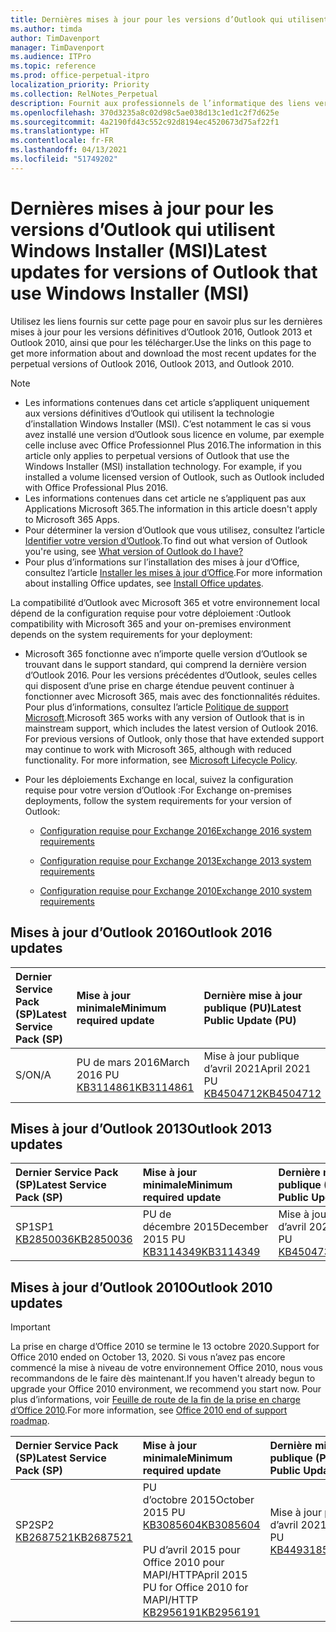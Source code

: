 ```yaml
---
title: Dernières mises à jour pour les versions d’Outlook qui utilisent Windows Installer (MSI)
ms.author: timda
author: TimDavenport
manager: TimDavenport
ms.audience: ITPro
ms.topic: reference
ms.prod: office-perpetual-itpro
localization_priority: Priority
ms.collection: RelNotes_Perpetual
description: Fournit aux professionnels de l’informatique des liens vers les dernières informations sur les mises à jour pour les versions définitives d’Outlook 2016, Outlook 2013 et Outlook 2010
ms.openlocfilehash: 370d3235a8c02d98c5ae038d13c1ed1c2f7d625e
ms.sourcegitcommit: 4a2190fd43c552c92d8194ec4520673d75af22f1
ms.translationtype: HT
ms.contentlocale: fr-FR
ms.lasthandoff: 04/13/2021
ms.locfileid: "51749202"
---
```

# <a name="latest-updates-for-versions-of-outlook-that-use-windows-installer-msi"></a><span data-ttu-id="e9a80-103">Dernières mises à jour pour les versions d’Outlook qui utilisent Windows Installer (MSI)</span><span class="sxs-lookup"><span data-stu-id="e9a80-103">Latest updates for versions of Outlook that use Windows Installer (MSI)</span></span>

<span data-ttu-id="e9a80-104">Utilisez les liens fournis sur cette page pour en savoir plus sur les dernières mises à jour pour les versions définitives d’Outlook 2016, Outlook 2013 et Outlook 2010, ainsi que pour les télécharger.</span><span class="sxs-lookup"><span data-stu-id="e9a80-104">Use the links on this page to get more information about and download the most recent updates for the perpetual versions of Outlook 2016, Outlook 2013, and Outlook 2010.</span></span>
  
> [!NOTE]
> - <span data-ttu-id="e9a80-p101">Les informations contenues dans cet article s’appliquent uniquement aux versions définitives d’Outlook qui utilisent la technologie d’installation Windows Installer (MSI). C’est notamment le cas si vous avez installé une version d’Outlook sous licence en volume, par exemple celle incluse avec Office Professionnel Plus 2016.</span><span class="sxs-lookup"><span data-stu-id="e9a80-p101">The information in this article only applies to perpetual versions of Outlook that use the Windows Installer (MSI) installation technology. For example, if you installed a volume licensed version of Outlook, such as Outlook included with Office Professional Plus 2016.</span></span>
> - <span data-ttu-id="e9a80-107">Les informations contenues dans cet article ne s’appliquent pas aux Applications Microsoft 365.</span><span class="sxs-lookup"><span data-stu-id="e9a80-107">The information in this article doesn't apply to Microsoft 365 Apps.</span></span>
> - <span data-ttu-id="e9a80-108">Pour déterminer la version d’Outlook que vous utilisez, consultez l’article [Identifier votre version d’Outlook](https://support.office.com/article/b3a9568c-edb5-42b9-9825-d48d82b2257c).</span><span class="sxs-lookup"><span data-stu-id="e9a80-108">To find out what version of Outlook you're using, see [What version of Outlook do I have?](https://support.office.com/article/b3a9568c-edb5-42b9-9825-d48d82b2257c)</span></span>
> - <span data-ttu-id="e9a80-109">Pour plus d’informations sur l’installation des mises à jour d’Office, consultez l’article [Installer les mises à jour d’Office](https://support.office.com/article/2ab296f3-7f03-43a2-8e50-46de917611c5).</span><span class="sxs-lookup"><span data-stu-id="e9a80-109">For more information about installing Office updates, see [Install Office updates](https://support.office.com/article/2ab296f3-7f03-43a2-8e50-46de917611c5).</span></span> 
  
<span data-ttu-id="e9a80-110">La compatibilité d’Outlook avec Microsoft 365 et votre environnement local dépend de la configuration requise pour votre déploiement :</span><span class="sxs-lookup"><span data-stu-id="e9a80-110">Outlook compatibility with Microsoft 365 and your on-premises environment depends on the system requirements for your deployment:</span></span>
  
- <span data-ttu-id="e9a80-p102">Microsoft 365 fonctionne avec n’importe quelle version d’Outlook se trouvant dans le support standard, qui comprend la dernière version d’Outlook 2016. Pour les versions précédentes d’Outlook, seules celles qui disposent d’une prise en charge étendue peuvent continuer à fonctionner avec Microsoft 365, mais avec des fonctionnalités réduites. Pour plus d’informations, consultez l’article [Politique de support Microsoft](https://support.microsoft.com/lifecycle).</span><span class="sxs-lookup"><span data-stu-id="e9a80-p102">Microsoft 365 works with any version of Outlook that is in mainstream support, which includes the latest version of Outlook 2016. For previous versions of Outlook, only those that have extended support may continue to work with Microsoft 365, although with reduced functionality. For more information, see [Microsoft Lifecycle Policy](https://support.microsoft.com/lifecycle).</span></span>
    
- <span data-ttu-id="e9a80-114">Pour les déploiements Exchange en local, suivez la configuration requise pour votre version d’Outlook :</span><span class="sxs-lookup"><span data-stu-id="e9a80-114">For Exchange on-premises deployments, follow the system requirements for your version of Outlook:</span></span>
    
  - [<span data-ttu-id="e9a80-115">Configuration requise pour Exchange 2016</span><span class="sxs-lookup"><span data-stu-id="e9a80-115">Exchange 2016 system requirements</span></span>](/Exchange/plan-and-deploy/system-requirements)
    
  - [<span data-ttu-id="e9a80-116">Configuration requise pour Exchange 2013</span><span class="sxs-lookup"><span data-stu-id="e9a80-116">Exchange 2013 system requirements</span></span>](/exchange/exchange-2013-system-requirements-exchange-2013-help)
    
  - <span data-ttu-id="e9a80-117">[Configuration requise pour Exchange 2010](/previous-versions/office/exchange-server-2010/aa996719(v=exchg.141))</span><span class="sxs-lookup"><span data-stu-id="e9a80-117">[Exchange 2010 system requirements](/previous-versions/office/exchange-server-2010/aa996719(v=exchg.141))</span></span>

   
## <a name="outlook-2016-updates"></a><span data-ttu-id="e9a80-118">Mises à jour d’Outlook 2016</span><span class="sxs-lookup"><span data-stu-id="e9a80-118">Outlook 2016 updates</span></span>

|<span data-ttu-id="e9a80-119">**Dernier Service Pack (SP)**</span><span class="sxs-lookup"><span data-stu-id="e9a80-119">**Latest Service Pack (SP)**</span></span>|<span data-ttu-id="e9a80-120">**Mise à jour minimale**</span><span class="sxs-lookup"><span data-stu-id="e9a80-120">**Minimum required update**</span></span>|<span data-ttu-id="e9a80-121">**Dernière mise à jour publique (PU)**</span><span class="sxs-lookup"><span data-stu-id="e9a80-121">**Latest Public Update (PU)**</span></span>|
|:-----|:-----|:-----|
|<span data-ttu-id="e9a80-122">S/O</span><span class="sxs-lookup"><span data-stu-id="e9a80-122">N/A</span></span>  <br/> |<span data-ttu-id="e9a80-123">PU de mars 2016</span><span class="sxs-lookup"><span data-stu-id="e9a80-123">March 2016 PU</span></span> <br/>[<span data-ttu-id="e9a80-124">KB3114861</span><span class="sxs-lookup"><span data-stu-id="e9a80-124">KB3114861</span></span>](https://support.microsoft.com/help/3114861) <br/> |<span data-ttu-id="e9a80-125">Mise à jour publique d’avril 2021</span><span class="sxs-lookup"><span data-stu-id="e9a80-125">April 2021 PU</span></span> <br/>[<span data-ttu-id="e9a80-126">KB4504712</span><span class="sxs-lookup"><span data-stu-id="e9a80-126">KB4504712</span></span>](https://support.microsoft.com/help/4504712) 

## <a name="outlook-2013-updates"></a><span data-ttu-id="e9a80-127">Mises à jour d’Outlook 2013</span><span class="sxs-lookup"><span data-stu-id="e9a80-127">Outlook 2013 updates</span></span>

|<span data-ttu-id="e9a80-128">**Dernier Service Pack (SP)**</span><span class="sxs-lookup"><span data-stu-id="e9a80-128">**Latest Service Pack (SP)**</span></span>|<span data-ttu-id="e9a80-129">**Mise à jour minimale**</span><span class="sxs-lookup"><span data-stu-id="e9a80-129">**Minimum required update**</span></span>|<span data-ttu-id="e9a80-130">**Dernière mise à jour publique (PU)**</span><span class="sxs-lookup"><span data-stu-id="e9a80-130">**Latest Public Update (PU)**</span></span>|
|:-----|:-----|:-----|
|<span data-ttu-id="e9a80-131">SP1</span><span class="sxs-lookup"><span data-stu-id="e9a80-131">SP1</span></span>  <br/>[<span data-ttu-id="e9a80-132">KB2850036</span><span class="sxs-lookup"><span data-stu-id="e9a80-132">KB2850036</span></span>](https://go.microsoft.com/fwlink/p/?LinkId=512538) <br/> |<span data-ttu-id="e9a80-133">PU de décembre 2015</span><span class="sxs-lookup"><span data-stu-id="e9a80-133">December 2015 PU</span></span> <br/>[<span data-ttu-id="e9a80-134">KB3114349</span><span class="sxs-lookup"><span data-stu-id="e9a80-134">KB3114349</span></span>](https://support.microsoft.com/kb/3114349) <br/> |<span data-ttu-id="e9a80-135">Mise à jour publique d’avril 2021</span><span class="sxs-lookup"><span data-stu-id="e9a80-135">April 2021 PU</span></span> <br/>[<span data-ttu-id="e9a80-136">KB4504733</span><span class="sxs-lookup"><span data-stu-id="e9a80-136">KB4504733</span></span>](https://support.microsoft.com/help/4504733)  |
   
## <a name="outlook-2010-updates"></a><span data-ttu-id="e9a80-137">Mises à jour d’Outlook 2010</span><span class="sxs-lookup"><span data-stu-id="e9a80-137">Outlook 2010 updates</span></span>
> [!IMPORTANT]
> <span data-ttu-id="e9a80-138">La prise en charge d’Office 2010 se termine le 13 octobre 2020.</span><span class="sxs-lookup"><span data-stu-id="e9a80-138">Support for Office 2010 ended on October 13, 2020.</span></span> <span data-ttu-id="e9a80-139">Si vous n’avez pas encore commencé la mise à niveau de votre environnement Office 2010, nous vous recommandons de le faire dès maintenant.</span><span class="sxs-lookup"><span data-stu-id="e9a80-139">If you haven't already begun to upgrade your Office 2010 environment, we recommend you start now.</span></span> <span data-ttu-id="e9a80-140">Pour plus d’informations, voir [Feuille de route de la fin de la prise en charge d’Office 2010](/DeployOffice/office-2010-end-support-roadmap).</span><span class="sxs-lookup"><span data-stu-id="e9a80-140">For more information, see [Office 2010 end of support roadmap](/DeployOffice/office-2010-end-support-roadmap).</span></span>

|<span data-ttu-id="e9a80-141">**Dernier Service Pack (SP)**</span><span class="sxs-lookup"><span data-stu-id="e9a80-141">**Latest Service Pack (SP)**</span></span>|<span data-ttu-id="e9a80-142">**Mise à jour minimale**</span><span class="sxs-lookup"><span data-stu-id="e9a80-142">**Minimum required update**</span></span>|<span data-ttu-id="e9a80-143">**Dernière mise à jour publique (PU)**</span><span class="sxs-lookup"><span data-stu-id="e9a80-143">**Latest Public Update (PU)**</span></span>|
|:-----|:-----|:-----|
|<span data-ttu-id="e9a80-144">SP2</span><span class="sxs-lookup"><span data-stu-id="e9a80-144">SP2</span></span> <br/>[<span data-ttu-id="e9a80-145">KB2687521</span><span class="sxs-lookup"><span data-stu-id="e9a80-145">KB2687521</span></span>](https://go.microsoft.com/fwlink/p/?LinkId=512542) <br><br><br><br/> |<span data-ttu-id="e9a80-146">PU d’octobre 2015</span><span class="sxs-lookup"><span data-stu-id="e9a80-146">October 2015 PU</span></span> <br/> [<span data-ttu-id="e9a80-147">KB3085604</span><span class="sxs-lookup"><span data-stu-id="e9a80-147">KB3085604</span></span>](https://support.microsoft.com/kb/3085604) <br/><br/>  <span data-ttu-id="e9a80-148">PU d’avril 2015 pour Office 2010 pour MAPI/HTTP</span><span class="sxs-lookup"><span data-stu-id="e9a80-148">April 2015 PU for Office 2010 for MAPI/HTTP</span></span> <br/> [<span data-ttu-id="e9a80-149">KB2956191</span><span class="sxs-lookup"><span data-stu-id="e9a80-149">KB2956191</span></span>](https://support.microsoft.com/help/2956191/april-14-2015-update-for-office-2010-kb2956191) <br/> |<span data-ttu-id="e9a80-150">Mise à jour publique d’avril 2021</span><span class="sxs-lookup"><span data-stu-id="e9a80-150">April 2021 PU</span></span> <br/>[<span data-ttu-id="e9a80-151">KB4493185</span><span class="sxs-lookup"><span data-stu-id="e9a80-151">KB4493185</span></span>](https://support.microsoft.com/help/4493185) <br><br><br><br/>|
